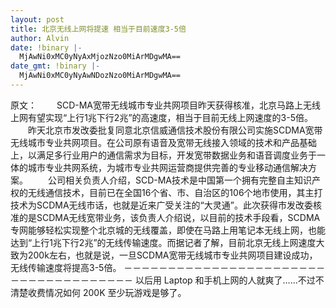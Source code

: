 ```yaml
---
layout: post
title: 北京无线上网将提速 相当于目前速度3-5倍
author: Alvin
date: !binary |-
  MjAwNi0xMC0yNyAxMjozNzo0MiArMDgwMA==
date_gmt: !binary |-
  MjAwNi0xMC0yNyAwNDozNzo0MiArMDgwMA==
---
```

原文：
　　SCD-MA宽带无线城市专业共网项目昨天获得核准，北京马路上无线上网有望实现“上行1兆下行2兆”的高速度，相当于目前无线上网速度的3-5倍。 
　　昨天北京市发改委批复同意北京信威通信技术股份有限公司实施SCDMA宽带无线城市专业共网项目。在公司原有语音及宽带无线接入领域的技术和产品基础上，以满足多行业用户的通信需求为目标，开发宽带数据业务和语音调度业务于一体的城市专业共网系统，为城市专业共网运营商提供完善的专业移动通信解决方案。 
　　公司相关负责人介绍，SCD-MA技术是中国第一个拥有完整自主知识产权的无线通信技术，目前已在全国16个省、市、自治区的106个地市使用，其主打技术为SCDMA无线市话，也就是近来广受关注的“大灵通”。此次获得市发改委核准的是SCDMA无线宽带业务，该负责人介绍说，以目前的技术手段看，SCDMA专网能够轻松实现整个北京城的无线覆盖，即使在马路上用笔记本无线上网，也能达到“上行1兆下行2兆”的无线传输速度。而据记者了解，目前北京无线上网速度大致为200k左右，也就是说，一旦SCDMA宽带无线城市专业共网项目建设成功，无线传输速度将提高3-5倍。
－－－－－－－－－－－－－－－－－－－－－－－－－－－－－－－－－－－－－
以后用 Laptop 和手机上网的人就爽了……不过不清楚收费情况如何 200K 至少玩游戏是够了。
